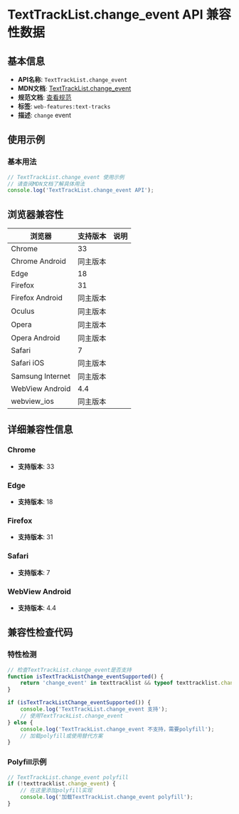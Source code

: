 # TextTrackList.change_event API 兼容性数据

## 基本信息

- **API名称**: `TextTrackList.change_event`
- **MDN文档**: [TextTrackList.change_event](https://developer.mozilla.org/docs/Web/API/TextTrackList/change_event)
- **规范文档**: [查看规范](https://html.spec.whatwg.org/multipage/media.html#event-media-change,https://html.spec.whatwg.org/multipage/media.html#handler-tracklist-onchange)
- **标签**: `web-features:text-tracks`
- **描述**: `change` event

## 使用示例

### 基本用法

```javascript
// TextTrackList.change_event 使用示例
// 请查阅MDN文档了解具体用法
console.log('TextTrackList.change_event API');
```

## 浏览器兼容性

| 浏览器 | 支持版本 | 说明 |
|--------|----------|------|
| Chrome | 33 |  |
| Chrome Android | 同主版本 |  |
| Edge | 18 |  |
| Firefox | 31 |  |
| Firefox Android | 同主版本 |  |
| Oculus | 同主版本 |  |
| Opera | 同主版本 |  |
| Opera Android | 同主版本 |  |
| Safari | 7 |  |
| Safari iOS | 同主版本 |  |
| Samsung Internet | 同主版本 |  |
| WebView Android | 4.4 |  |
| webview_ios | 同主版本 |  |

## 详细兼容性信息

### Chrome

- **支持版本**: 33

### Edge

- **支持版本**: 18

### Firefox

- **支持版本**: 31

### Safari

- **支持版本**: 7

### WebView Android

- **支持版本**: 4.4

## 兼容性检查代码

### 特性检测

```javascript
// 检查TextTrackList.change_event是否支持
function isTextTrackListChange_eventSupported() {
    return 'change_event' in texttracklist && typeof texttracklist.change_event === 'function';
}

if (isTextTrackListChange_eventSupported()) {
    console.log('TextTrackList.change_event 支持');
    // 使用TextTrackList.change_event
} else {
    console.log('TextTrackList.change_event 不支持，需要polyfill');
    // 加载polyfill或使用替代方案
}
```

### Polyfill示例

```javascript
// TextTrackList.change_event polyfill
if (!texttracklist.change_event) {
    // 在这里添加polyfill实现
    console.log('加载TextTrackList.change_event polyfill');
}
```

